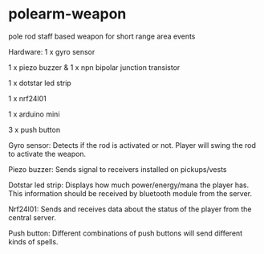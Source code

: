 # polearm-weapon
pole rod staff based weapon for short range area events

Hardware: 
1 x gyro sensor 

1 x piezo buzzer & 1 x npn bipolar junction transistor 

1 x dotstar led strip

1 x nrf24l01

1 x arduino mini

3 x push button


Gyro sensor: Detects if the rod is activated or not. Player will swing the rod to activate the weapon.

Piezo buzzer: Sends signal to receivers installed on pickups/vests 

Dotstar led strip: Displays how much power/energy/mana the player has. This information should be received by bluetooth module from the server.

Nrf24l01: Sends and receives data about the status of the player from the central server.

Push button: Different combinations of push buttons will send different kinds of spells.



